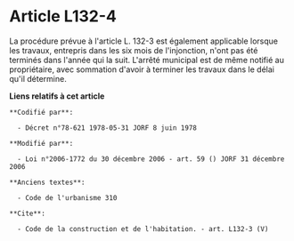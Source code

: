 # Article L132-4

La procédure prévue à l'article L. 132-3 est également applicable lorsque les travaux, entrepris dans les six mois de
l'injonction, n'ont pas été terminés dans l'année qui la suit. L'arrêté municipal est de même notifié au propriétaire, avec
sommation d'avoir à terminer les travaux dans le délai qu'il détermine.

**Liens relatifs à cet article**

	**Codifié par**:

	  - Décret n°78-621 1978-05-31 JORF 8 juin 1978

	**Modifié par**:

	  - Loi n°2006-1772 du 30 décembre 2006 - art. 59 () JORF 31 décembre 2006

	**Anciens textes**:

	  - Code de l'urbanisme 310

	**Cite**:

	  - Code de la construction et de l'habitation. - art. L132-3 (V)
